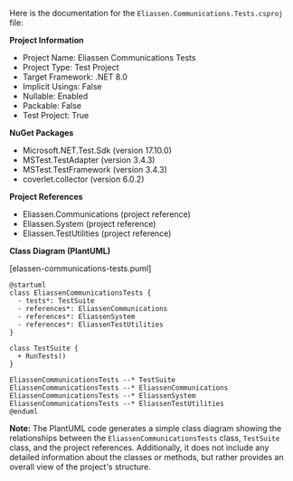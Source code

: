 Here is the documentation for the `Eliassen.Communications.Tests.csproj` file:

**Project Information**

* Project Name: Eliassen Communications Tests
* Project Type: Test Project
* Target Framework: .NET 8.0
* Implicit Usings: False
* Nullable: Enabled
* Packable: False
* Test Project: True

**NuGet Packages**

* Microsoft.NET.Test.Sdk (version 17.10.0)
* MSTest.TestAdapter (version 3.4.3)
* MSTest.TestFramework (version 3.4.3)
* coverlet.collector (version 6.0.2)

**Project References**

* Eliassen.Communications (project reference)
* Eliassen.System (project reference)
* Eliassen.TestUtilities (project reference)

**Class Diagram (PlantUML)**

[elassen-communications-tests.puml]
```plantuml
@startuml
class EliassenCommunicationsTests {
  - tests*: TestSuite
  - references*: EliassenCommunications
  - references*: EliassenSystem
  - references*: EliassenTestUtilities
}

class TestSuite {
  + RunTests()
}

EliassenCommunicationsTests --* TestSuite
EliassenCommunicationsTests --* EliassenCommunications
EliassenCommunicationsTests --* EliassenSystem
EliassenCommunicationsTests --* EliassenTestUtilities
@enduml
```
**Note:** The PlantUML code generates a simple class diagram showing the relationships between the `EliassenCommunicationsTests` class, `TestSuite` class, and the project references. Additionally, it does not include any detailed information about the classes or methods, but rather provides an overall view of the project's structure.